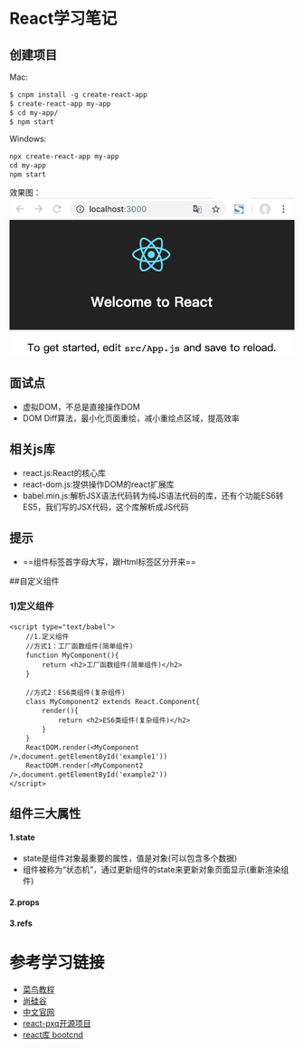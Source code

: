 # React学习笔记
## 创建项目
Mac:
```
$ cnpm install -g create-react-app
$ create-react-app my-app
$ cd my-app/
$ npm start
```
Windows:
```
npx create-react-app my-app
cd my-app
npm start
```

效果图：
![](效果图/1.png)

## 面试点
* 虚拟DOM，不总是直接操作DOM
* DOM Diff算法，最小化页面重绘，减小重绘点区域，提高效率

## 相关js库
* react.js:React的核心库
* react-dom.js:提供操作DOM的react扩展库
* babel.min.js:解析JSX语法代码转为纯JS语法代码的库，还有个功能ES6转ES5，我们写的JSX代码，这个库解析成JS代码

## 提示
* ==组件标签首字母大写，跟Html标签区分开来==

##自定义组件
### 1)定义组件
```
<script type="text/babel">
    //1.定义组件
    //方式1：工厂函数组件(简单组件)
    function MyComponent(){
        return <h2>工厂函数组件(简单组件)</h2>
    }

    //方式2：ES6类组件(复杂组件)
    class MyComponent2 extends React.Component{
        render(){
            return <h2>ES6类组件(复杂组件)</h2>
        }
    }
    ReactDOM.render(<MyComponent />,document.getElementById('example1'))
    ReactDOM.render(<MyComponent2 />,document.getElementById('example2'))
</script>
```

## 组件三大属性
#### 1.state
* state是组件对象最重要的属性，值是对象(可以包含多个数据)
* 组件被称为“状态机”，通过更新组件的state来更新对象页面显示(重新渲染组件)
#### 2.props

#### 3.refs

# 参考学习链接
* [菜鸟教程](https://www.runoob.com/react/react-install.html)
* [尚硅谷](https://www.bilibili.com/video/av51174155?from=search&seid=15105180625631138353)
* [中文官网](https://zh-hans.reactjs.org/)
* [react-pxq开源项目](https://github.com/bailicangdu/react-pxq)
* [react库 bootcnd](https://www.bootcdn.cn/react/)
